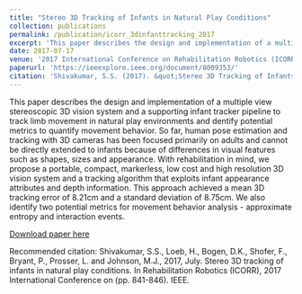 ```yaml
---
title: "Stereo 3D Tracking of Infants in Natural Play Conditions"
collection: publications
permalink: /publication/icorr_3dinfanttracking_2017
excerpt: 'This paper describes the design and implementation of a multiple view stereoscopic 3D vision system and a supporting infant tracker pipeline..'
date: 2017-07-17
venue: '2017 International Conference on Rehabilitation Robotics (ICORR)'
paperurl: 'https://ieeexplore.ieee.org/document/8009353/'
citation: 'Shivakumar, S.S. (2017). &quot;Stereo 3D Tracking of Infants in Natural Play Conditions.&quot; <i>2017 International Conference on Rehabilitation Robotics</i>. 1(1).'
---
```

This paper describes the design and implementation of a multiple view stereoscopic 3D vision system and a supporting infant tracker pipeline to track limb movement in natural play environments and dentify potential metrics to quantify movement behavior. So far, human pose estimation and tracking with 3D cameras has been focused primarily on adults and cannot be directly extended to infants because of differences in visual features such as shapes, sizes and appearance. With rehabilitation in mind, we propose a portable, compact, markerless, low cost and high resolution 3D vision system and a tracking algorithm that exploits infant appearance attributes and depth information. This approach achieved a mean 3D tracking error of 8.21cm and a standard deviation of 8.75cm. We also identify two potential metrics for movement behavior analysis - approximate entropy and interaction events.

[Download paper here](https://ieeexplore.ieee.org/document/8009353/)

Recommended citation: Shivakumar, S.S., Loeb, H., Bogen, D.K., Shofer, F., Bryant, P., Prosser, L. and Johnson, M.J., 2017, July. Stereo 3D tracking of infants in natural play conditions. In Rehabilitation Robotics (ICORR), 2017 International Conference on (pp. 841-846). IEEE.
